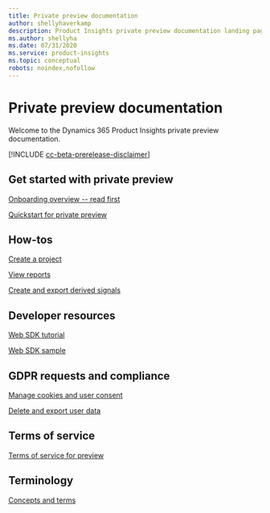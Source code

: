 ```yaml
---
title: Private preview documentation 
author: shellyhaverkamp
description: Product Insights private preview documentation landing page
ms.author: shellyha
ms.date: 07/31/2020
ms.service: product-insights
ms.topic: conceptual
robots: noindex,nofollow
---
```


# Private preview documentation
Welcome to the Dynamics 365 Product Insights private preview documentation.

[!INCLUDE [cc-beta-prerelease-disclaimer]( ../includes/cc-beta-prerelease-disclaimer.md)]

## Get started with private preview

[Onboarding overview -- read first](/onboarding-overview.md)

[Quickstart for private preview](quickstart-product-insights.md)

## How-tos

[Create a project](create-project.md)

[View reports](reports.md)

[Create and export derived signals](derived-signals.md)


## Developer resources

[Web SDK tutorial](get-started-websdk.md)

[Web SDK sample](websdk-sample.md)

## GDPR requests and compliance

[Manage cookies and user consent](user-consent-storage.md)

[Delete and export user data](delete-export-signal-data.md)

## Terms of service
[Terms of service for preview](preview-terms-of-service.md)

## Terminology
[Concepts and terms](concepts-terminology.md)


